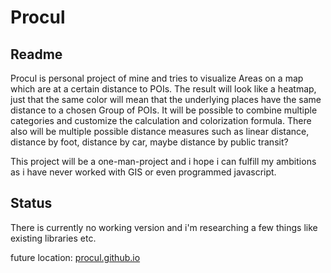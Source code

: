 # Procul
## Readme

Procul is personal project of mine and tries to visualize Areas on a map which are at a certain distance to POIs. 
The result will look like a heatmap, just that the same color will mean that the underlying places have the same distance to a chosen Group of POIs. 
It will be possible to combine multiple categories and customize the calculation and colorization formula.
There also will be multiple possible distance measures such as linear distance, distance by foot, distance by car, maybe distance by public transit?

This project will be a one-man-project and i hope i can fulfill my ambitions as i have never worked with GIS or even programmed javascript.

## Status

There is currently no working version and i'm researching a few things like existing libraries etc.

future location: [procul.github.io](https://procul.github.io)
